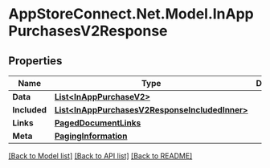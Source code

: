 # AppStoreConnect.Net.Model.InAppPurchasesV2Response

## Properties

Name | Type | Description | Notes
------------ | ------------- | ------------- | -------------
**Data** | [**List&lt;InAppPurchaseV2&gt;**](InAppPurchaseV2.md) |  | 
**Included** | [**List&lt;InAppPurchasesV2ResponseIncludedInner&gt;**](InAppPurchasesV2ResponseIncludedInner.md) |  | [optional] 
**Links** | [**PagedDocumentLinks**](PagedDocumentLinks.md) |  | 
**Meta** | [**PagingInformation**](PagingInformation.md) |  | [optional] 

[[Back to Model list]](../README.md#documentation-for-models) [[Back to API list]](../README.md#documentation-for-api-endpoints) [[Back to README]](../README.md)

